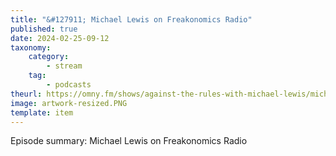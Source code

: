 ```yaml
---
title: "&#127911; Michael Lewis on Freakonomics Radio"
published: true
date: 2024-02-25-09-12
taxonomy:
    category:
        - stream
    tag:
        - podcasts
theurl: https://omny.fm/shows/against-the-rules-with-michael-lewis/michael-lewis-on-freakonomics-radio
image: artwork-resized.PNG
template: item
---
```


Episode summary: Michael Lewis on Freakonomics Radio
